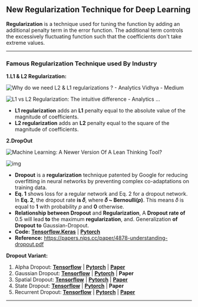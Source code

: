 ## New Regularization Technique for Deep Learning

**Regularization** is a technique used for tuning the function by adding an additional penalty term in the error function. The additional term controls the excessively fluctuating function such that the coefficients don't take extreme values.

---

### **Famous Regularization Technique used By Industry**

**1.L1 & L2 Regularization:**

![Why do we need L2 & L1 regularizations ? - Analytics Vidhya - Medium](https://miro.medium.com/fit/c/140/140/1*Ri4zwZ86FM-2eR6ZQXDOaA.gif)

![L1 vs L2 Regularization: The intuitive difference - Analytics ...](https://miro.medium.com/max/550/1*-LydhQEDyg-4yy5hGEj5wA.png)

* **L1 regularization** adds an **L1** penalty equal to the absolute value of the magnitude of coefficients.
* **L2 regularization** adds an **L2** penalty equal to the square of the magnitude of coefficients. 

**2.DropOut**

![Machine Learning: A Newer Version Of A Lean Thinking Tool?](https://miro.medium.com/max/1872/1*-teDpAIho_nzNShRswkfrQ.gif)

![img](https://miro.medium.com/max/2104/1*5Cg6JhNGJI2FXmptDd_RBQ.png)

* **Dropout** is a **regularization** technique patented by Google for reducing overfitting in neural networks by preventing complex co-adaptations on training data.
* **Eq. 1** shows loss for a regular network and Eq. 2 for a dropout network. In **Eq. 2**, the dropout rate **is 𝛿**, where **𝛿 ~ Bernoulli(*p*)**. This means 𝛿 is equal to **1** with probability *p* and **0** otherwise.
* **Relationship between Dropout** and **Regularization**, A **Dropout rate of** 0.5 will lead **to** the maximum **regularization**, and. Generalization **of Dropout to** Gaussian-Dropout.
* **Code:** [**Tensorflow.Keras**](https://www.tensorflow.org/api_docs/python/tf/keras/layers/Dropout) | [**Pytorch**](https://pytorch.org/docs/stable/nn.html?highlight=dropout#torch.nn.Dropout)
* **Reference:** https://papers.nips.cc/paper/4878-understanding-dropout.pdf

**Dropout Variant:** 

1. Alpha Dropout: [**Tensorflow**](https://www.tensorflow.org/api_docs/python/tf/keras/layers/AlphaDropout) | [**Pytorch**](https://pytorch.org/docs/master/generated/torch.nn.AlphaDropout.html) | [**Paper**](https://arxiv.org/abs/1706.02515)
2. Gaussian Dropout: [**Tensorflow**](https://www.tensorflow.org/api_docs/python/tf/keras/layers/GaussianDropout) | **[Pytorch](https://github.com/j-min/Dropouts/blob/master/Gaussian_Variational_Dropout.ipynb)** | **Paper**
3. Spatial Dropout: [**Tensorflow**](https://www.tensorflow.org/api_docs/python/tf/keras/layers/SpatialDropout1D) | [**Pytorch**](https://github.com/davidtvs/PyTorch-ENet/blob/master/models/enet.py) | **[Paper](https://arxiv.org/abs/1411.4280)**
4. State Dropout: [**Tensorflow**](https://www.tensorflow.org/api_docs/python/tf/compat/v1/nn/rnn_cell/DropoutWrapper) | [**Pytorch**](https://discuss.pytorch.org/t/dropout-for-lstm-state-transitions/17112) | **Paper**
5. Recurrent Dropout: [**Tensorflow**](https://www.tensorflow.org/addons/api_docs/python/tfa/rnn/LayerNormLSTMCell) | **[Pytorch](https://discuss.pytorch.org/t/how-to-use-lstmcell-with-layernorm/47747)** | [**Paper**](https://arxiv.org/abs/1607.06450)

----
